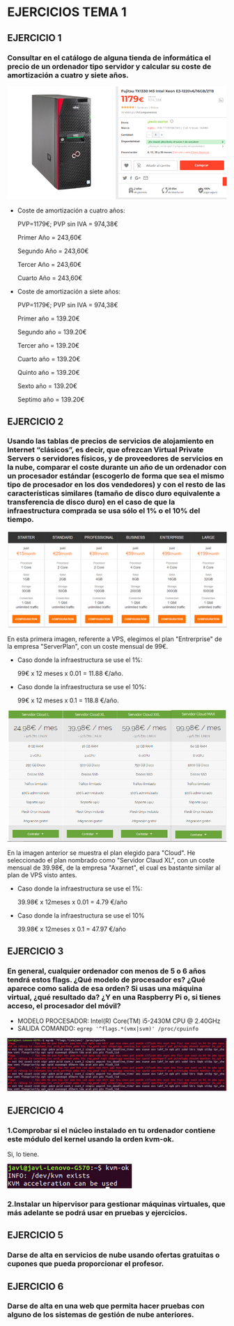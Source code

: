 # EJERCICIOS TEMA 1

## EJERCICIO 1
### Consultar en el catálogo de alguna tienda de informática el precio de un ordenador tipo servidor y calcular su coste de amortización a cuatro y siete años.

![servidor](https://github.com/JaviMancilla/Ejercicios_IV_18-19/blob/master/Ejercicios_Tema_1/Imagenes_T1/servidor.png)


- Coste de amortización a cuatro años:

	PVP=1179€;      PVP sin IVA = 974,38€

	Primer Año = 243,60€

	Segundo Año = 243,60€

	Tercer Año = 243,60€

	Cuarto Año = 243,60€	


- Coste de amortización a siete años:

	PVP=1179€;      PVP sin IVA = 974,38€

	Primer año = 139.20€

	Segundo año = 139.20€

	Tercer año = 139.20€

	Cuarto año = 139.20€

	Quinto año = 139.20€

	Sexto año = 139.20€

	Septimo año = 139.20€


## EJERCICIO 2
### Usando las tablas de precios de servicios de alojamiento en Internet “clásicos”, es decir, que ofrezcan Virtual Private Servers o servidores físicos, y de proveedores de servicios en la nube, comparar el coste durante un año de un ordenador con un procesador estándar (escogerlo de forma que sea el mismo tipo de procesador en los dos vendedores) y con el resto de las características similares (tamaño de disco duro equivalente a transferencia de disco duro) en el caso de que la infraestructura comprada se usa sólo el 1% o el 10% del tiempo.

![serverplan](https://github.com/JaviMancilla/Ejercicios_IV_18-19/blob/master/Ejercicios_Tema_1/Imagenes_T1/VPS_ejerc2.PNG)

En esta primera imagen, referente a VPS, elegimos el plan "Entrerprise" de la empresa "ServerPlan", con un coste mensual de 99€. 

- Caso donde la infraestructura se use el 1%:
    
	99€ x 12 meses x 0.01 = 11.88 €/año.

- Caso donde la infraestructura se use el 10%:
    
	99€ x 12 meses x 0.1 = 118.8 €/año.

![axarnet](https://github.com/JaviMancilla/Ejercicios_IV_18-19/blob/master/Ejercicios_Tema_1/Imagenes_T1/Cloud_ejerc2.PNG)

En la imagen anterior se muestra el plan elegido para "Cloud". He seleccionado el plan nombrado como "Servidor Claud XL", con un coste mensual de 39.98€, de la empresa "Axarnet", el cual es bastante similar al plan de VPS visto antes.
- Caso donde la infraestructura se use el 1%:

	39.98€ x 12meses x 0.01 = 4.79 €/año

- Caso donde la infraestructura se use el 10%

	39.98€ x 12meses x 0.1 = 47.97 €/año

## EJERCICIO 3
### En general, cualquier ordenador con menos de 5 o 6 años tendrá estos flags. ¿Qué modelo de procesador es? ¿Qué aparece como salida de esa orden? Si usas una máquina virtual, ¿qué resultado da? ¿Y en una Raspberry Pi o, si tienes acceso, el procesador del móvil?


- MODELO PROCESADOR: Intel(R) Core(TM) i5-2430M CPU @ 2.40GHz
- SALIDA COMANDO: ``egrep '^flags.*(vmx|svm)' /proc/cpuinfo``

![salida](https://github.com/JaviMancilla/Ejercicios_IV_18-19/blob/master/Ejercicios_Tema_1/Imagenes_T1/salidadE3.png)

## EJERCICIO 4
### 1.Comprobar si el núcleo instalado en tu ordenador contiene este módulo del kernel usando la orden kvm-ok.

Si, lo tiene.

![salidaE4](https://github.com/JaviMancilla/Ejercicios_IV_18-19/blob/master/Ejercicios_Tema_1/Imagenes_T1/salidaE4_1.png)


### 2.Instalar un hipervisor para gestionar máquinas virtuales, que más adelante se podrá usar en pruebas y ejercicios.

## EJERCICIO 5
### Darse de alta en servicios de nube usando ofertas gratuitas o cupones que pueda proporcionar el profesor.

## EJERCICIO 6
### Darse de alta en una web que permita hacer pruebas con alguno de los sistemas de gestión de nube anteriores.

